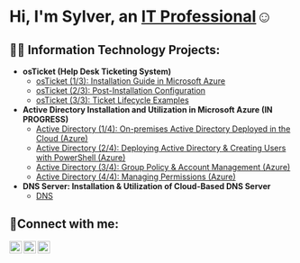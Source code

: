 <h1>Hi, I'm Sylver, an <a href="https://linkedin.com/in/Josh">IT Professional</a>☺</h1>

<h2>👨‍💻 Information Technology Projects:</h2>

- <b>osTicket (Help Desk Ticketing System)</b>
  - [osTicket (1/3): Installation Guide in Microsoft Azure](https://github.com/sylvernbrown/osticket-prereqs)
  - [osTicket (2/3): Post-Installation Configuration](https://github.com/sylvernbrown/osticket-post-installation-config)
  - [osTicket (3/3): Ticket Lifecycle Examples](https://github.com/joshmadakorcc/ticket-lifecycle)
- <b>Active Directory Installation and Utilization in Microsoft Azure (IN PROGRESS)</b>
  - [Active Directory (1/4): On-premises Active Directory Deployed in the Cloud (Azure)](https://github.com/sylvernbrown/azure-ad-1)
  - [Active Directory (2/4): Deploying Active Directory & Creating Users with PowerShell (Azure)](https://github.com/sylvernbrown/azure-ad-2)
  - [Active Directory (3/4): Group Policy & Account Management (Azure)](https://github.com/sylvernbrown/azure-ad-3)
  - [Active Directory (4/4): Managing Permissions (Azure)](https://github.com/sylvernbrown/azure-ad-4)
- <b>DNS Server: Installation & Utilization of Cloud-Based DNS Server</b>
  - [DNS](https://github.com/joshmadakorcc/configure-ad)

<h2>🤳Connect with me:</h2>

[<img align="left" alt="Josh | Twitter" width="22px" src="https://cdn.jsdelivr.net/npm/simple-icons@v3/icons/twitter.svg" />][twitter]
[<img align="left" alt="Josh | LinkedIn" width="22px" src="https://cdn.jsdelivr.net/npm/simple-icons@v3/icons/linkedin.svg" />][linkedin]
[<img align="left" alt="Josh | Instagram" width="22px" src="https://cdn.jsdelivr.net/npm/simple-icons@v3/icons/instagram.svg" />][instagram]

[twitter]: https://twitter.com/Josh
[instagram]: https://www.instagram.com/Josh
[linkedin]: https://linkedin.com/in/Josh
